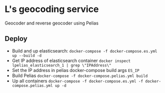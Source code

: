 # L's geocoding service

Geocoder and reverse geocoder using Pelias

## Deploy

- Build and up elasticsearch: `docker-compose -f docker-compose.es.yml up --build -d`
- Get IP address of elasticsearch container `docker inspect lpelias_elasticsearch_1 | grep \"IPAddress\"`
- Set the IP address in pelias docker-compose build args `ES_IP`
- Build Pelias `docker-compose -f docker-compose.pelias.yml build`
- Up all containers `docker-compose -f docker-compose.es.yml -f docker-compose.pelias.yml up -d`
